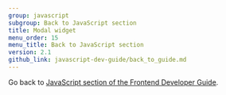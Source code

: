 ```yaml
---
group: javascript
subgroup: Back to JavaScript section
title: Modal widget
menu_order: 15
menu_title: Back to JavaScript section
version: 2.1
github_link: javascript-dev-guide/back_to_guide.md
---
```


Go back to <a href="{{ page.baseurl }}/javascript-dev-guide/javascript/js_overview.html">JavaScript section of the Frontend Developer Guide</a>.
